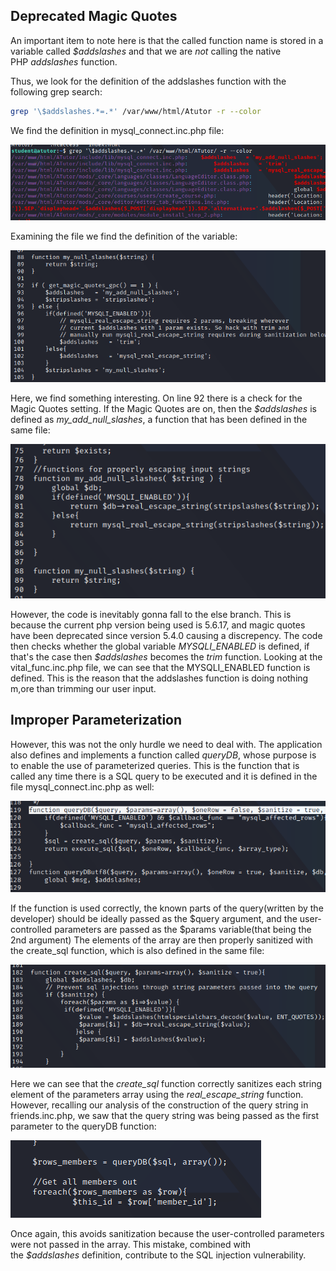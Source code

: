 ## Deprecated Magic Quotes
An important item to note here is that the called function name is stored in a variable called _$addslashes_ and that we are _not_ calling the native PHP _addslashes_ function.

Thus, we look for the definition of the addslashes function with the following grep search:
```sh
grep '\$addslashes.*=.*' /var/www/html/Atutor -r --color
```

We find the definition in mysql_connect.inc.php file:

![](../../Screenshots/t1-ss18.png)

Examining the file we find the definition of the variable:

![](../../Screenshots/t1-ss19.png)

Here, we find something interesting. On line 92 there is a check for the Magic Quotes setting.
If the Magic Quotes are on, then the _$addslashes_ is defined as _my_add_null_slashes_, a function that has been defined in the same file:

![](../../Screenshots/t1-ss20.png)

However, the code is inevitably gonna fall to the else branch. This is because the current php version being used is 5.6.17, and magic quotes have been deprecated since version 5.4.0 causing a discrepency.
The code then checks whether the global variable _MYSQLI_ENABLED_ is defined, if that's the case then _$addslashes_ becomes the _trim_ function.
Looking at the vital_func.inc.php file, we can see that the MYSQLI_ENABLED function is defined.
This is the reason that the addslashes function is doing nothing m,ore than trimming our user input.

## Improper Parameterization
However, this was not the only hurdle we need to deal with.
The application also defines and implements a function called _queryDB_, whose purpose is to enable the use of parameterized queries.
This is the function that is called any time there is a SQL query to be executed and it is defined in the file mysql_connect.inc.php as well:

![](../../t1-ss21.png)

If the function is used correctly, the known parts of the query(written by the developer) should be ideally passed as the $query argument, and the user-controlled parameters are passed as the $params variable(that being the 2nd argument)
The elements of the array are then properly sanitized with the create_sql function, which is also defined in the same file:

![](../../t1-ss22.png)

Here we can see that the _create_sql_ function correctly sanitizes each string element of the parameters array using the _real_escape_string_ function.
However, recalling our analysis of the construction of the query string in friends.inc.php, we saw that the query string was being passed as the first parameter to the queryDB function:

![](../../t1-ss23.png)

Once again, this avoids sanitization because the user-controlled parameters were not passed in the array.
This mistake, combined with the _$addslashes_ definition, contribute to the SQL injection vulnerability.